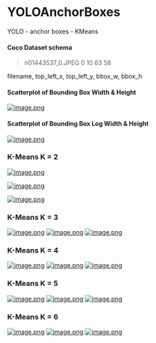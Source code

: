 # YOLOAnchorBoxes
YOLO - anchor boxes - KMeans

#### Coco Dataset schema


> n01443537_0.JPEG	0	10	63	58

filename, top_left_x, top_left_y, bbox_w, bbox_h


#### Scatterplot of Bounding Box Width & Height
[![image.png](https://i.postimg.cc/cHXNDCZJ/image.png)](https://postimg.cc/BLLybqjW)


#### Scatterplot of Bounding Box Log Width & Height
[![image.png](https://i.postimg.cc/YCYK5bkZ/image.png)](https://postimg.cc/G4L5YP4x)



### K-Means K = 2

[![image.png](https://i.postimg.cc/bYB7dKw4/image.png)](https://postimg.cc/yW0Qbp9T)

[![image.png](https://i.postimg.cc/rmpHwJX8/image.png)](https://postimg.cc/cKVhDfLj)

[![image.png](https://i.postimg.cc/QNFX6g9G/image.png)](https://postimg.cc/G91wtyxq)



### K-Means K = 3
[![image.png](https://i.postimg.cc/bNXj37fk/image.png)](https://postimg.cc/rz9bpYmw)
[![image.png](https://i.postimg.cc/FHp5F1dV/image.png)](https://postimg.cc/877ntpb7)
[![image.png](https://i.postimg.cc/Bv7rDyC8/image.png)](https://postimg.cc/hJxZR26g)

### K-Means K = 4
[![image.png](https://i.postimg.cc/L41cYxgX/image.png)](https://postimg.cc/SjmTH7rF)
[![image.png](https://i.postimg.cc/LXfxX0QF/image.png)](https://postimg.cc/7GH3tXyK)
[![image.png](https://i.postimg.cc/J7NTCvBb/image.png)](https://postimg.cc/5jt5wPg0)



### K-Means K = 5
[![image.png](https://i.postimg.cc/9MGBVwzW/image.png)](https://postimg.cc/dkVCj18X)
[![image.png](https://i.postimg.cc/tCRzQTbj/image.png)](https://postimg.cc/V5TtXz5G)
[![image.png](https://i.postimg.cc/FH7gzB1C/image.png)](https://postimg.cc/qNHCZQs2)



### K-Means K = 6
[![image.png](https://i.postimg.cc/90LZFd2j/image.png)](https://postimg.cc/sGZvTZ1n)
[![image.png](https://i.postimg.cc/02HDT0ZY/image.png)](https://postimg.cc/dLrhddb3)
[![image.png](https://i.postimg.cc/1tPqGC5Q/image.png)](https://postimg.cc/4KLyZ19L)
